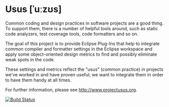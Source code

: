 # Usus [ˈuːzʊs]

Common coding and design practices in software projects are a good thing. To support them, there is a number of helpful tools around, such as static code analyzers, test coverage tools, code formatters and so on.

The goal of this project is to provide Eclipse Plug-Ins that help to integrate common compiler and formatter settings in the Eclipse workspace and apply some object-oriented design metrics to find and possibly eliminate weak spots in the code.

These settings and metrics reflect the "usus" (common practice) in projects we've worked in and have proven useful; we want to integrate them in order to have them handy at all times.

For further information, please see http://www.projectusus.org.

[![Build Status](https://buildhive.cloudbees.com/job/usus/job/usus-plugins/badge/icon)](https://buildhive.cloudbees.com/job/usus/job/usus-plugins/)